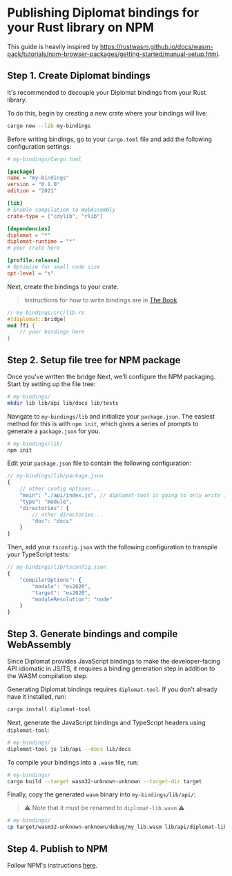 # Publishing Diplomat bindings for your Rust library on NPM

This guide is heavily inspired by https://rustwasm.github.io/docs/wasm-pack/tutorials/npm-browser-packages/getting-started/manual-setup.html.

## Step 1. Create Diplomat bindings
It's recommended to decouple your Diplomat bindings from your Rust library.

To do this, begin by creating a new crate where your bindings will live:
```sh
cargo new --lib my-bindings
```

Before writing bindings, go to your `Cargo.toml` file and add the following configuration settings:

```toml
# my-bindings/Cargo.toml

[package]
name = "my-bindings"
version = "0.1.0"
edition = "2021"

[lib]
# Enable compilation to WebAssembly
crate-type = ["cdylib", "rlib"]

[dependencies]
diplomat = "*"
diplomat-runtime = "*"
# your crate here

[profile.release]
# Optimize for small code size
opt-level = "s"
```

Next, create the bindings to your crate.
> Instructions for how to write bindings are in [The Book](https://rust-diplomat.github.io/book/types.html).
```rust
// my-bindings/src/lib.rs
#[diplomat::bridge]
mod ffi {
    // your bindings here
}
```

## Step 2. Setup file tree for NPM package

Once you've written the bridge
Next, we'll configure the NPM packaging. Start by setting up the file tree:

```sh
# my-bindings/
mkdir lib lib/api lib/docs lib/tests
```

Navigate to `my-bindings/lib` and initialize your `package.json`. The easiest method for this is with `npm init`, which gives a series of prompts to generate a `package.json` for you.
```sh
# my-bindings/lib/
npm init
```

Edit your `package.json` file to contain the following configuration:
```js
// my-bindings/lib/package.json
{
    // other config options...
    "main": "./api/index.js", // diplomat-tool is going to only write in `api/` later
    "type": "module",
    "directories": {
        // other directories...
        "doc": "docs"
    }
}
```

Then, add your `tsconfig.json` with the following configuration to transpile your TypeScript tests:
```js
// my-bindings/lib/tsconfig.json
{
    "compilerOptions": {
        "module": "es2020",
        "target": "es2020",
        "moduleResolution": "node"
    }
}
```

## Step 3. Generate bindings and compile WebAssembly

Since Diplomat provides JavaScript bindings to make the developer-facing API idiomatic in JS/TS, it requires a binding generation step in addition to the WASM compilation step.

Generating Diplomat bindings requires `diplomat-tool`. If you don't already have it installed, run:
```sh
cargo install diplomat-tool
```

Next, generate the JavaScript bindings and TypeScript headers using `diplomat-tool`:
```sh
# my-bindings/
diplomat-tool js lib/api --docs lib/docs
```

To compile your bindings into a `.wasm` file, run:
```sh
# my-bindings/
cargo build --target wasm32-unknown-unknown --target-dir target
```

Finally, copy the generated `wasm` binary into `my-bindings/lib/api/`:
> ⚠️ Note that it must be renamed to `diplomat-lib.wasm` ⚠️
```sh
# my-bindings/
cp target/wasm32-unknown-unknown/debug/my_lib.wasm lib/api/diplomat-lib.wasm
```

## Step 4. Publish to NPM

Follow NPM's instructions [here](https://docs.npmjs.com/packages-and-modules/contributing-packages-to-the-registry).